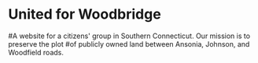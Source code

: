 # United for Woodbridge

#A website for a citizens' group in Southern Connecticut. Our mission is to preserve the plot
#of publicly owned land between Ansonia, Johnson, and Woodfield roads.
